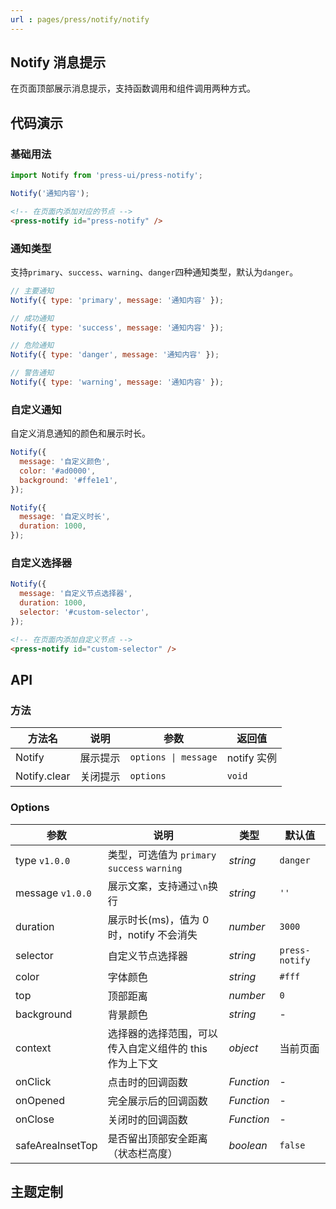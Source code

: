 ```yaml
---
url : pages/press/notify/notify
---
```


## Notify 消息提示

在页面顶部展示消息提示，支持函数调用和组件调用两种方式。

## 代码演示

### 基础用法

```js
import Notify from 'press-ui/press-notify';

Notify('通知内容');
```

```html
<!-- 在页面内添加对应的节点 -->
<press-notify id="press-notify" />
```

### 通知类型

支持`primary`、`success`、`warning`、`danger`四种通知类型，默认为`danger`。

```js
// 主要通知
Notify({ type: 'primary', message: '通知内容' });

// 成功通知
Notify({ type: 'success', message: '通知内容' });

// 危险通知
Notify({ type: 'danger', message: '通知内容' });

// 警告通知
Notify({ type: 'warning', message: '通知内容' });
```

### 自定义通知

自定义消息通知的颜色和展示时长。

```js
Notify({
  message: '自定义颜色',
  color: '#ad0000',
  background: '#ffe1e1',
});

Notify({
  message: '自定义时长',
  duration: 1000,
});
```

### 自定义选择器

```js
Notify({
  message: '自定义节点选择器',
  duration: 1000,
  selector: '#custom-selector',
});
```

```html
<!-- 在页面内添加自定义节点 -->
<press-notify id="custom-selector" />
```

## API

### 方法

| 方法名       | 说明     | 参数                 | 返回值      |
| ------------ | -------- | -------------------- | ----------- |
| Notify       | 展示提示 | `options \| message` | notify 实例 |
| Notify.clear | 关闭提示 | `options`            | `void`      |

### Options

| 参数             | 说明                                                   | 类型       | 默认值         |
| ---------------- | ------------------------------------------------------ | ---------- | -------------- |
| type `v1.0.0`    | 类型，可选值为 `primary` `success` `warning`           | _string_   | `danger`       |
| message `v1.0.0` | 展示文案，支持通过`\n`换行                             | _string_   | `''`           |
| duration         | 展示时长(ms)，值为 0 时，notify 不会消失               | _number_   | `3000`         |
| selector         | 自定义节点选择器                                       | _string_   | `press-notify` |
| color            | 字体颜色                                               | _string_   | `#fff`         |
| top              | 顶部距离                                               | _number_   | `0`            |
| background       | 背景颜色                                               | _string_   | -              |
| context          | 选择器的选择范围，可以传入自定义组件的 this 作为上下文 | _object_   | 当前页面       |
| onClick          | 点击时的回调函数                                       | _Function_ | -              |
| onOpened         | 完全展示后的回调函数                                   | _Function_ | -              |
| onClose          | 关闭时的回调函数                                       | _Function_ | -              |
| safeAreaInsetTop | 是否留出顶部安全距离（状态栏高度）                     | _boolean_  | `false`        |

## 主题定制

<theme-config />